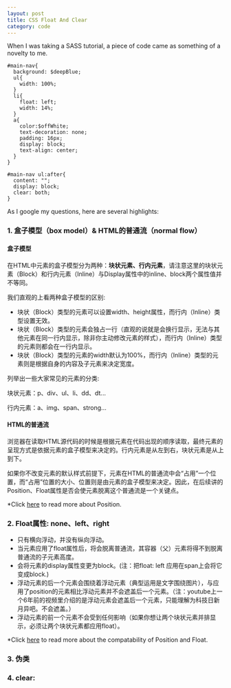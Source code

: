 ```yaml
---
layout: post
title: CSS Float And Clear
category: code
---
```


When I was taking a SASS tutorial, a piece of code came as something of a novelty to me.

	#main-nav{
	  background: $deepBlue;
	  ul{
	    width: 100%;
	  }
	  li{
	    float: left;
	    width: 14%;
	  }
	  a{
	    color:$offWhite;
	    text-decoration: none;
	    padding: 16px;
	    display: block;
	    text-align: center;
	  }
	}
	
	#main-nav ul:after{
	  content: "";
	  display: block;
	  clear: both;
	}

As I google my questions, here are several highlights:

### 1. 盒子模型（box model）& HTML的普通流（normal flow）

#### 盒子模型

在HTML中元素的盒子模型分为两种：**块状元素、行内元素**，请注意这里的块状元素（Block）和行内元素（Inline）与Display属性中的inline、block两个属性值并不等同。

我们直观的上看两种盒子模型的区别:

- 块状（Block）类型的元素可以设置width、height属性，而行内（Inline）类型设置无效。
- 块状（Block）类型的元素会独占一行（直观的说就是会换行显示，无法与其他元素在同一行内显示，除非你主动修改元素的样式），而行内（Inline）类型的元素则都会在一行内显示。
- 块状（Block）类型的元素的width默认为100%，而行内（Inline）类型的元素则是根据自身的内容及子元素来决定宽度。

列举出一些大家常见的元素的分类: 

块状元素：p、div、ul、li、dd、dt...

行内元素：a、img、span、strong...

#### HTML的普通流

浏览器在读取HTML源代码的时候是根据元素在代码出现的顺序读取，最终元素的呈现方式是依据元素的盒子模型来决定的。行内元素是从左到右，块状元素是从上到下。

如果你不改变元素的默认样式前提下，元素在HTML的普通流中会“占用”一个位置，而“占用”位置的大小、位置则是由元素的盒子模型来决定。因此，在后续讲的Position、Float属性是否会使元素脱离这个普通流是一个关键点。

*Click [here](http://www.cnblogs.com/coffeedeveloper/p/3145790.html) to read more about Position.

### 2. Float属性: none、left、right

- 只有横向浮动，并没有纵向浮动。
- 当元素应用了float属性后，将会脱离普通流，其容器（父）元素将得不到脱离普通流的子元素高度。
- 会将元素的display属性变更为block。(注：把float: left 应用在span上会将它变成block.)
- 浮动元素的后一个元素会围绕着浮动元素（典型运用是文字围绕图片），与应用了position的元素相比浮动元素并不会遮盖后一个元素。（注：youtube上一个6年前的视频里介绍的是浮动元素会遮盖后一个元素，只能理解为科技日新月异吧。不会遮盖。）
- 浮动元素的前一个元素不会受到任何影响（如果你想让两个块状元素并排显示，必须让两个块状元素都应用float）。

*Click [here](http://www.cnblogs.com/coffeedeveloper/p/3145790.html) to read more about the compatability of Position and Float.

### 3. 伪类

### 4. clear:
